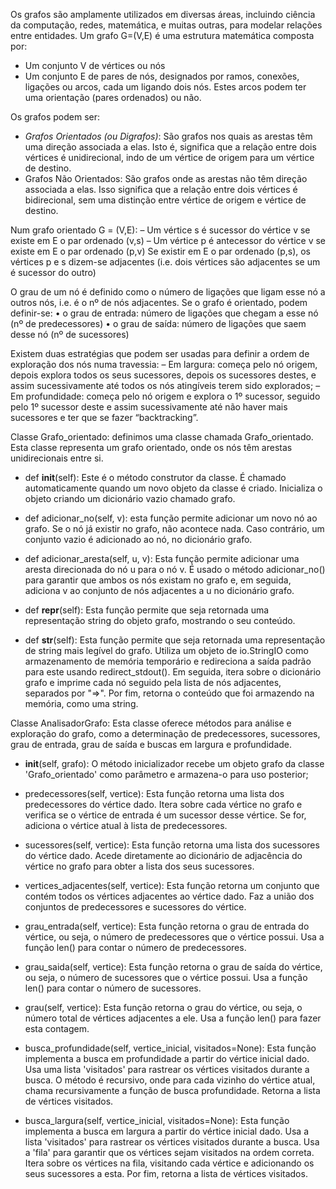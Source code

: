 Os grafos são amplamente utilizados em diversas áreas, incluindo ciência da computação, redes, matemática, e muitas outras, para modelar relações entre entidades.
Um grafo G=(V,E) é uma estrutura matemática composta por:
- Um conjunto V de vértices ou nós
- Um conjunto E de pares de nós, designados por ramos, conexões, ligações ou arcos, cada um ligando dois nós. Estes arcos podem ter
uma orientação (pares ordenados) ou não.


Os grafos podem ser:
- *Grafos Orientados (ou Digrafos)*:
São grafos nos quais as arestas têm uma direção associada a elas. Isto é, significa que a relação entre dois vértices é unidirecional, indo de um vértice de origem para um vértice de destino. 
- Grafos Não Orientados:
São grafos onde as arestas não têm direção associada a elas. Isso significa que a relação entre dois vértices é bidirecional, sem uma distinção entre vértice de origem e vértice de destino.

Num grafo orientado G = (V,E):
– Um vértice s é sucessor do vértice v se existe em E o par ordenado (v,s)
– Um vértice p é antecessor do vértice v se existe em E o par ordenado (p,v)
Se existir em E o par ordenado (p,s), os vértices p e s dizem-se adjacentes (i.e. dois vértices são adjacentes se um é sucessor do outro)

O grau de um nó é definido como o número de ligações que ligam esse nó a outros nós, i.e. é o nº de nós adjacentes.
Se o grafo é orientado, podem definir-se:
• o grau de entrada: número de ligações que chegam a esse nó (nº de predecessores)
• o grau de saída: número de ligações que saem desse nó (nº de sucessores)

Existem duas estratégias que podem ser usadas para definir a ordem de exploração dos nós numa travessia:
– Em largura: começa pelo nó origem, depois explora todos os seus sucessores, depois os sucessores destes, e assim sucessivamente até todos os nós atingíveis terem sido explorados;
– Em profundidade: começa pelo nó origem e explora o 1º sucessor, seguido pelo 1º sucessor deste e assim sucessivamente até não haver mais sucessores e ter que se fazer “backtracking”.


Classe Grafo_orientado: 
definimos uma classe chamada Grafo_orientado. Esta classe representa um grafo orientado, onde os nós têm arestas unidirecionais entre si.

- def __init__(self): Este é o método construtor da classe. É chamado automaticamente quando um novo objeto da classe é criado. Inicializa o objeto criando um dicionário vazio chamado grafo.

- def adicionar_no(self, v): esta função permite adicionar um novo nó ao grafo. Se o nó já existir no grafo, não acontece nada. Caso contrário, um conjunto vazio é adicionado ao nó, no dicionário grafo.

- def adicionar_aresta(self, u, v): Esta função permite adicionar uma aresta direcionada do nó u para o nó v. É usado o método adicionar_no() para garantir que ambos os nós existam no grafo e, em seguida, adiciona v ao conjunto de nós adjacentes a u no dicionário grafo.

- def __repr__(self): Esta função permite que seja retornada uma representação string do objeto grafo, mostrando o seu conteúdo.
  
- def __str__(self): Esta função permite que seja retornada uma representação de string mais legível do grafo. Utiliza um objeto de io.StringIO como armazenamento de memória temporário e redireciona a saída padrão para este usando redirect_stdout(). Em seguida, itera sobre o dicionário grafo e imprime cada nó seguido pela lista de nós adjacentes, separados por "=>". Por fim, retorna o conteúdo que foi armazendo na memória, como uma string.

Classe AnalisadorGrafo:
Esta classe oferece métodos para análise e exploração do grafo, como a determinação de predecessores, sucessores, grau de entrada, grau de saída e buscas em largura e profundidade.

- __init__(self, grafo): O método inicializador recebe um objeto grafo da classe 'Grafo_orientado' como parâmetro e armazena-o para uso posterior;

- predecessores(self, vertice): Esta função retorna uma lista dos predecessores do vértice dado. Itera sobre cada vértice no grafo e verifica se o vértice de entrada é um sucessor desse vértice. Se for, adiciona o vértice atual à lista de predecessores.

- sucessores(self, vertice): Esta função retorna uma lista dos sucessores do vértice dado. Acede diretamente ao dicionário de adjacência do vértice no grafo para obter a lista dos seus sucessores.

- vertices_adjacentes(self, vertice): Esta função retorna um conjunto que contém todos os vértices adjacentes ao vértice dado. Faz a união dos conjuntos de predecessores e sucessores do vértice.

- grau_entrada(self, vertice): Esta função retorna o grau de entrada do vértice, ou seja, o número de predecessores que o vértice possui. Usa a função len() para contar o número de predecessores.

- grau_saida(self, vertice): Esta função retorna o grau de saída do vértice, ou seja, o número de sucessores que o vértice possui. Usa a função len() para contar o número de sucessores.

- grau(self, vertice): Esta função retorna o grau do vértice, ou seja, o número total de vértices adjacentes a ele. Usa a função len() para fazer esta contagem.

- busca_profundidade(self, vertice_inicial, visitados=None): Esta função implementa a busca em profundidade a partir do vértice inicial dado. Usa uma lista 'visitados' para rastrear os vértices visitados durante a busca. O método é recursivo, onde para cada vizinho do vértice atual, chama recursivamente a função de busca profundidade. Retorna a lista de vértices visitados.

- busca_largura(self, vertice_inicial, visitados=None): Esta função implementa a busca em largura a partir do vértice inicial dado. Usa a lista 'visitados' para rastrear os vértices visitados durante a busca. Usa a 'fila' para garantir que os vértices sejam visitados na ordem correta. Itera sobre os vértices na fila, visitando cada vértice e adicionando os seus sucessores a esta. Por fim, retorna a lista de vértices visitados.


